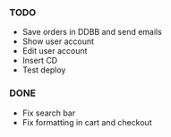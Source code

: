 ### TODO
- Save orders in DDBB and send emails
- Show user account
- Edit user account
- Insert CD
- Test deploy
### DONE
- Fix search bar
- Fix formatting in cart and checkout